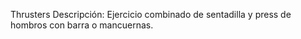 Thrusters
Descripción:
Ejercicio combinado de sentadilla y press de hombros con barra o mancuernas.
